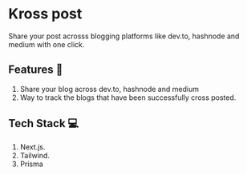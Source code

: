 # Kross post

Share your post acrosss blogging platforms like dev.to, hashnode and medium with one click. 

## Features 🥳

1. Share your blog across dev.to, hashnode and medium
2. Way to track the blogs that have been successfully cross posted.


## Tech Stack  💻

1. Next.js.
2. Tailwind.
3. Prisma

